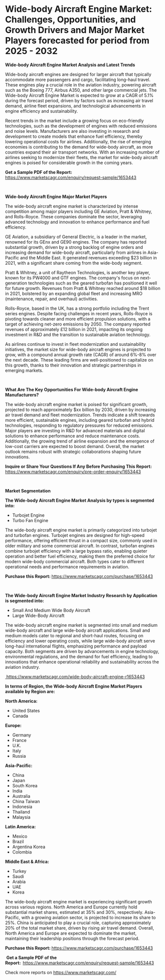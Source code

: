 <p><h1>Wide-body Aircraft Engine Market: Challenges, Opportunities, and Growth Drivers and Major Market Players forecasted for period from 2025 - 2032</h1></p><p><strong>Wide-body Aircraft Engine Market Analysis and Latest Trends</strong></p>
<p><p>Wide-body aircraft engines are designed for larger aircraft that typically accommodate more passengers and cargo, facilitating long-haul travel. These engines play a crucial role in the aviation industry, powering aircraft such as the Boeing 777, Airbus A350, and other large commercial jets. The Wide-body Aircraft Engine Market is expected to grow at a CAGR of 5.1% during the forecast period, driven by factors such as increasing air travel demand, airline fleet expansions, and technological advancements in engine efficiency and sustainability.</p><p>Recent trends in the market include a growing focus on eco-friendly technologies, such as the development of engines with reduced emissions and noise levels. Manufacturers are also investing in research and development to create models that enhance fuel efficiency, thereby lowering operational costs for airlines. Additionally, the rise of emerging economies is contributing to the demand for wide-body aircraft, as more countries expand their air transport networks. With an increasing number of airlines seeking to modernize their fleets, the market for wide-body aircraft engines is poised for considerable growth in the coming years.</p></p>
<p><strong>Get a Sample PDF of the Report:&nbsp;</strong> <a href="https://www.marketscagr.com/enquiry/request-sample/1653443?utm_campaign=3098&utm_medium=2&utm_source=Github&utm_content=ia&utm_term=11042025&utm_id=wide-body-aircraft-engine">https://www.marketscagr.com/enquiry/request-sample/1653443</a></p>
<p>&nbsp;</p>
<p><strong>Wide-body Aircraft Engine Major Market Players</strong></p>
<p><p>The wide-body aircraft engine market is characterized by intense competition among major players including GE Aviation, Pratt & Whitney, and Rolls-Royce. These companies dominate the sector, leveraging advanced technology and innovation to enhance performance and fuel efficiency. </p><p>GE Aviation, a subsidiary of General Electric, is a leader in the market, renowned for its GEnx and GE90 engines. The company has reported substantial growth, driven by a strong backlog of engine orders and increasing demand for wide-body aircraft, particularly from airlines in Asia-Pacific and the Middle East. It generated revenues exceeding $23 billion in 2021, with a significant share coming from the wide-body segment.</p><p>Pratt & Whitney, a unit of Raytheon Technologies, is another key player, known for its PW4000 and GTF engines. The company's focus on next-generation technologies such as the geared turbofan has positioned it well for future growth. Revenues from Pratt & Whitney reached around $18 billion in 2021, bolstered by an expanding global fleet and increasing MRO (maintenance, repair, and overhaul) activities.</p><p>Rolls-Royce, based in the UK, has a strong portfolio including the Trent series engines. Despite facing challenges in recent years, Rolls-Royce is pivoting towards cleaner and more efficient propulsion solutions, with a target of achieving net-zero emissions by 2050. The company reported revenues of approximately £12 billion in 2021, impacting its ongoing investment in R&D and the transition to sustainable aviation technology.</p><p>As airlines continue to invest in fleet modernization and sustainability initiatives, the market size for wide-body aircraft engines is projected to grow, with a compound annual growth rate (CAGR) of around 6%-8% over the next decade. These leading firms are well-positioned to capitalize on this growth, thanks to their innovation and strategic partnerships in emerging markets.</p></p>
<p>&nbsp;</p>
<p><strong>What Are The Key Opportunities For Wide-body Aircraft Engine Manufacturers?</strong></p>
<p><p>The wide-body aircraft engine market is poised for significant growth, projected to reach approximately $xx billion by 2030, driven by increasing air travel demand and fleet modernization. Trends indicate a shift towards more efficient, sustainable engines, including geared turbofan and hybrid technologies, responding to regulatory pressures for reduced emissions. Major players are investing in R&D for advanced materials and digital solutions to enhance performance and reduce maintenance costs. Additionally, the growing trend of airline expansion and the emergence of low-cost carriers are expected to boost demand. Overall, the market outlook remains robust with strategic collaborations shaping future innovations.</p></p>
<p><strong>Inquire or Share Your Questions If Any Before Purchasing This Report:</strong> <a href="https://www.marketscagr.com/enquiry/pre-order-enquiry/1653443?utm_campaign=3098&utm_medium=2&utm_source=Github&utm_content=ia&utm_term=11042025&utm_id=wide-body-aircraft-engine">https://www.marketscagr.com/enquiry/pre-order-enquiry/1653443</a></p>
<p>&nbsp;</p>
<p><strong>Market Segmentation</strong></p>
<p><strong>The Wide-body Aircraft Engine Market Analysis by types is segmented into:</strong></p>
<p><ul><li>Turbojet Engine</li><li>Turbo Fan Engine</li></ul></p>
<p><p>The wide-body aircraft engine market is primarily categorized into turbojet and turbofan engines. Turbojet engines are designed for high-speed performance, offering efficient thrust in a compact size, commonly used in older military and some commercial aircraft. In contrast, turbofan engines combine turbojet efficiency with a large bypass ratio, enabling quieter operation and better fuel efficiency, making them the preferred choice for modern wide-body commercial aircraft. Both types cater to different operational needs and performance requirements in aviation.</p></p>
<p><strong>Purchase this Report:&nbsp;</strong><a href="https://www.marketscagr.com/purchase/1653443?utm_campaign=3098&utm_medium=2&utm_source=Github&utm_content=ia&utm_term=11042025&utm_id=wide-body-aircraft-engine">https://www.marketscagr.com/purchase/1653443</a></p>
<p>&nbsp;</p>
<p><strong>The Wide-body Aircraft Engine Market Industry Research by Application is segmented into:</strong></p>
<p><ul><li>Small And Medium Wide Body Aircraft</li><li>Large Wide-Body Aircraft</li></ul></p>
<p><p>The wide-body aircraft engine market is segmented into small and medium wide-body aircraft and large wide-body aircraft applications. Small and medium models cater to regional and short-haul routes, focusing on efficiency and lower operating costs, while large wide-body aircraft serve long-haul international flights, emphasizing performance and payload capacity. Both segments are driven by advancements in engine technology, environmental regulations, and the demand for fuel efficiency, leading to innovations that enhance operational reliability and sustainability across the aviation industry.</p></p>
<p><a href="https://www.marketscagr.com/wide-body-aircraft-engine-r1653443?utm_campaign=3098&utm_medium=2&utm_source=Github&utm_content=ia&utm_term=11042025&utm_id=wide-body-aircraft-engine">&nbsp;https://www.marketscagr.com/wide-body-aircraft-engine-r1653443</a></p>
<p><strong>In terms of Region, the Wide-body Aircraft Engine Market Players available by Region are:</strong></p>
<p>
    <p> <strong> North America: </strong>
        <ul>
            <li>United States</li>
            <li>Canada</li>
        </ul>
        </p> 
    <p> <strong> Europe: </strong>
        <ul>
            <li>Germany</li>
            <li>France</li>
            <li>U.K.</li>
            <li>Italy</li>
            <li>Russia</li>
        </ul>
        </p> 
    <p> <strong> Asia-Pacific: </strong>
        <ul>
            <li>China</li>
            <li>Japan</li>
            <li>South Korea</li>
            <li>India</li>
            <li>Australia</li>
            <li>China Taiwan</li>
            <li>Indonesia</li>
            <li>Thailand</li>
            <li>Malaysia</li>
        </ul>
        </p> 
    <p> <strong> Latin America: </strong>
        <ul>
            <li>Mexico</li>
            <li>Brazil</li>
            <li>Argentina Korea</li>
            <li>Colombia</li>
        </ul>
        </p> 
    <p> <strong> Middle East & Africa: </strong>
        <ul>
            <li>Turkey</li>
            <li>Saudi</li>
            <li>Arabia</li>
            <li>UAE</li>
            <li>Korea</li>
        </ul>
    </p>
    </p>
<p><p>The wide-body aircraft engine market is experiencing significant growth across various regions. North America and Europe currently hold substantial market shares, estimated at 35% and 30%, respectively. Asia-Pacific, with a growing aviation sector, is projected to increase its share to 25%. China is anticipated to play a crucial role, capturing approximately 20% of the total market share, driven by rising air travel demand. Overall, North America and Europe are expected to dominate the market, maintaining their leadership positions through the forecast period.</p></p>
<p><strong>Purchase this Report: </strong><a href="https://www.marketscagr.com/purchase/1653443?utm_campaign=3098&utm_medium=2&utm_source=Github&utm_content=ia&utm_term=11042025&utm_id=wide-body-aircraft-engine">https://www.marketscagr.com/purchase/1653443</a></p>
<p>&nbsp;<strong>Get a Sample PDF of the Report:&nbsp;&nbsp;</strong><a href="https://www.marketscagr.com/enquiry/request-sample/1653443?utm_campaign=3098&utm_medium=2&utm_source=Github&utm_content=ia&utm_term=11042025&utm_id=wide-body-aircraft-engine">https://www.marketscagr.com/enquiry/request-sample/1653443</a></p>
<p><strong></strong></p>
<p>Check more reports on <a href="https://www.marketscagr.com/?utm_campaign=3098&utm_medium=2&utm_source=Github&utm_content=ia&utm_term=11042025&utm_id=wide-body-aircraft-engine">https://www.marketscagr.com/</a></p>
